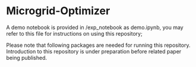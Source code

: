 # Microgrid-Optimizer

A demo notebook is provided in /exp_notebook as demo.ipynb, you may refer to this file for instructions on using this repository;

Please note that following packages are needed for running this repository.
Introduction to this repository is under preparation before related paper being published.
